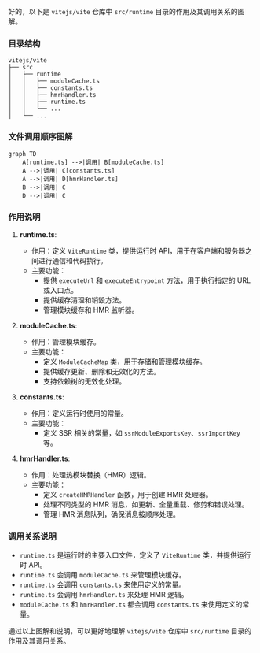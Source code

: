 好的，以下是 `vitejs/vite` 仓库中 `src/runtime` 目录的作用及其调用关系的图解。

### 目录结构

```plaintext
vitejs/vite
├── src
│   ├── runtime
│   │   ├── moduleCache.ts
│   │   ├── constants.ts
│   │   ├── hmrHandler.ts
│   │   ├── runtime.ts
│   │   └── ...
│   └── ...
```

### 文件调用顺序图解

```mermaid
graph TD
    A[runtime.ts] -->|调用| B[moduleCache.ts]
    A -->|调用| C[constants.ts]
    A -->|调用| D[hmrHandler.ts]
    B -->|调用| C
    D -->|调用| C
```

### 作用说明

1. **runtime.ts**:
   - 作用：定义 `ViteRuntime` 类，提供运行时 API，用于在客户端和服务器之间进行通信和代码执行。
   - 主要功能：
     - 提供 `executeUrl` 和 `executeEntrypoint` 方法，用于执行指定的 URL 或入口点。
     - 提供缓存清理和销毁方法。
     - 管理模块缓存和 HMR 监听器。

2. **moduleCache.ts**:
   - 作用：管理模块缓存。
   - 主要功能：
     - 定义 `ModuleCacheMap` 类，用于存储和管理模块缓存。
     - 提供缓存更新、删除和无效化的方法。
     - 支持依赖树的无效化处理。

3. **constants.ts**:
   - 作用：定义运行时使用的常量。
   - 主要功能：
     - 定义 SSR 相关的常量，如 `ssrModuleExportsKey`、`ssrImportKey` 等。

4. **hmrHandler.ts**:
   - 作用：处理热模块替换（HMR）逻辑。
   - 主要功能：
     - 定义 `createHMRHandler` 函数，用于创建 HMR 处理器。
     - 处理不同类型的 HMR 消息，如更新、全量重载、修剪和错误处理。
     - 管理 HMR 消息队列，确保消息按顺序处理。

### 调用关系说明

- `runtime.ts` 是运行时的主要入口文件，定义了 `ViteRuntime` 类，并提供运行时 API。
- `runtime.ts` 会调用 `moduleCache.ts` 来管理模块缓存。
- `runtime.ts` 会调用 `constants.ts` 来使用定义的常量。
- `runtime.ts` 会调用 `hmrHandler.ts` 来处理 HMR 逻辑。
- `moduleCache.ts` 和 `hmrHandler.ts` 都会调用 `constants.ts` 来使用定义的常量。

通过以上图解和说明，可以更好地理解 `vitejs/vite` 仓库中 `src/runtime` 目录的作用及其调用关系。